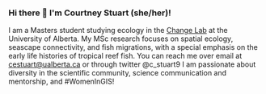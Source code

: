 ### Hi there 👋 I'm Courtney Stuart (she/her)! 

I am a Masters student studying ecology in the [Change Lab](https://greenlab.ca/) at the University of Alberta.
My MSc research focuses on spatial ecology, seascape connectivity, and fish migrations, with a special emphasis on the early life histories of tropical reef fish.
You can reach me over email at cestuart@ualberta.ca or through twitter @c_stuart9
I am passionate about diversity in the scientific community, science communication and mentorship, and #WomenInGIS!

